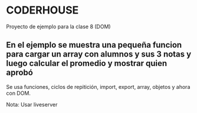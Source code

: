# CODERHOUSE

Proyecto de ejemplo para la clase 8 (DOM)

## En el ejemplo se muestra una pequeña funcion para cargar un array con alumnos y sus 3 notas y luego calcular el promedio y mostrar quien aprobó

Se usa funciones, ciclos de repitición, import, export, array, objetos y ahora con DOM.

Nota: Usar liveserver